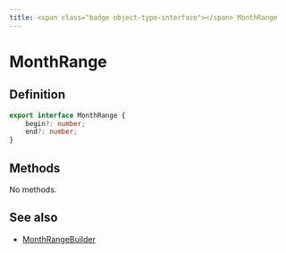 ```yaml
---
title: <span class="badge object-type-interface"></span> MonthRange
---
```

# <span class="badge object-type-interface"></span> MonthRange

## Definition

```typescript
export interface MonthRange {
	begin?: number;
	end?: number;
}

```
## Methods

No methods.
## See also

 * <span class="badge builder"></span> [MonthRangeBuilder](./builder-MonthRangeBuilder.md)
